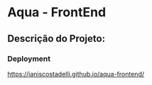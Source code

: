# Aqua - FrontEnd


## Descrição do Projeto:


### Deployment
https://janiscostadelli.github.io/aqua-frontend/

